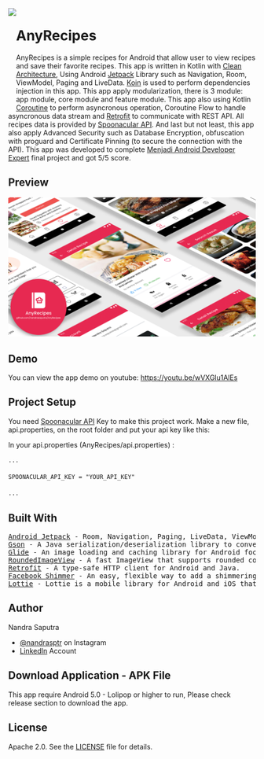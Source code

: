 <img height='200' src="app/src/main/res/mipmap-xxxhdpi/ic_anyrecipe_launcher_logo_round.png" align="left">

# AnyRecipes
AnyRecipes is a simple recipes for Android that allow user to view recipes and save their favorite recipes. This app is written in Kotlin with <a href='https://blog.cleancoder.com/uncle-bob/2012/08/13/the-clean-architecture.html'>Clean Architecture</a>, Using Android <a href='https://developer.android.com/jetpack'>Jetpack</a> Library such as Navigation, Room, ViewModel, Paging and LiveData. <a href='https://github.com/InsertKoinIO/koin'>Koin</a> is used to perform dependencies injection in this app. This app apply modularization, there is 3 module: app module, core module and feature module. This app also using Kotlin <a href='https://github.com/Kotlin/kotlinx.coroutines'>Coroutine</a> to perform asyncronous operation, Coroutine Flow to handle asyncronous data stream and <a href='https://square.github.io/retrofit/'>Retrofit</a> to communicate with REST API. All recipes data is provided by <a href='https://spoonacular.com/food-api/'>Spoonacular API</a>. And last but not least, this app also apply Advanced Security such as Database Encryption, obfuscation with proguard and Certificate Pinning (to secure the connection with the API). This app was developed to complete <a href='https://www.dicoding.com/academies/165'>Menjadi Android Developer Expert</a> final project and got 5/5 score.

## Preview
<p float="center">
  <img src="docs/AnyRecipes%20Presentation.png" width="1000" />
</p>

## Demo
You can view the app demo on youtube: https://youtu.be/wVXGlu1AlEs

## Project Setup

You need <a href='https://spoonacular.com/food-api'>Spoonacular API</a> Key to make this project work. Make a new file, api.properties, on the root folder and put your api key like this:

In your api.properties (AnyRecipes/api.properties) :

```xml
...

SPOONACULAR_API_KEY = "YOUR_API_KEY"

...
```

## Built With

<pre>
<a href='https://developer.android.com/jetpack'>Android Jetpack</a> - Room, Navigation, Paging, LiveData, ViewModel, Hilt etc.
<a href='https://github.com/google/gson'>Gson</a> - A Java serialization/deserialization library to convert Java Objects into JSON and back.
<a href='https://github.com/bumptech/glide'>Glide</a> - An image loading and caching library for Android focused on smooth scrolling.
<a href='https://github.com/vinc3m1/RoundedImageView'>RoundedImageView</a> - A fast ImageView that supports rounded corners, ovals, and circles.
<a href='https://square.github.io/retrofit/'>Retrofit</a> - A type-safe HTTP client for Android and Java.
<a href='https://github.com/facebook/shimmer-android'>Facebook Shimmer</a> - An easy, flexible way to add a shimmering effect to any view in an Android app.
<a href='https://github.com/airbnb/lottie-android'>Lottie</a> - Lottie is a mobile library for Android and iOS that parses Adobe After Effects animations exported as json with Bodymovin and renders them natively on mobile.
</pre>

## Author

Nandra Saputra
* <a href='https://www.instagram.com/nandrasptr/'>@nandrasptr</a> on Instagram
* <a href='https://www.linkedin.com/in/nandra-saputra-b90b78157/'>LinkedIn</a> Account

## Download Application - APK File
This app require Android 5.0 - Lolipop or higher to run, Please check release section to download the app.

## License

Apache 2.0. See the <a href='https://github.com/nandrasaputra/AnyRecipes/blob/master/LICENSE'>LICENSE</a> file for details.
